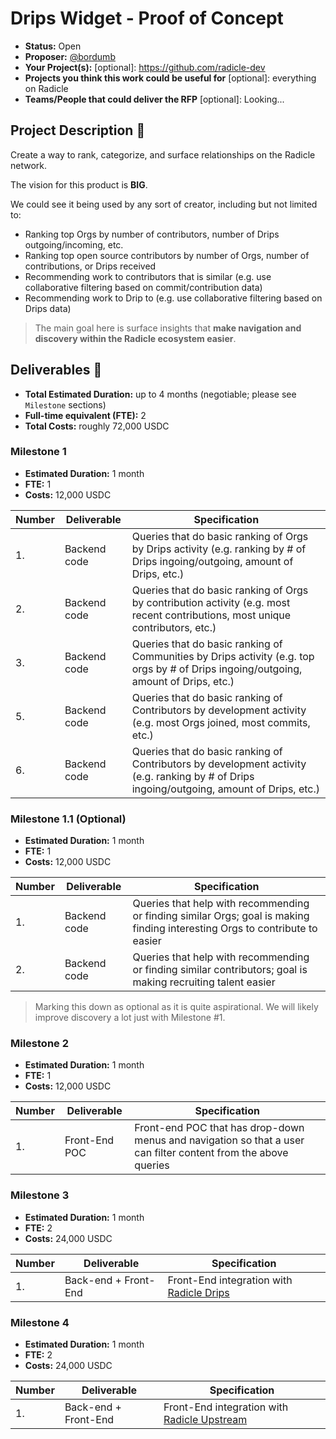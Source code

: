# Drips Widget - Proof of Concept

- **Status:** Open 
- **Proposer:** [@bordumb](https://github.com/bordumb)
- **Your Project(s):** [optional]: https://github.com/radicle-dev
- **Projects you think this work could be useful for** [optional]: everything on Radicle
- **Teams/People that could deliver the RFP** [optional]: Looking...

## Project Description :page_facing_up:

Create a way to rank, categorize, and surface relationships on the Radicle network.

The vision for this product is **BIG**.

We could see it being used by any sort of creator, including but not limited to:
* Ranking top Orgs by number of contributors, number of Drips outgoing/incoming, etc.
* Ranking top open source contributors by number of Orgs, number of contributions, or Drips received 
* Recommending work to contributors that is similar (e.g. use collaborative filtering based on commit/contribution data)
* Recommending work to Drip to (e.g. use collaborative filtering based on Drips data)

> The main goal here is surface insights that **make navigation and discovery within the Radicle ecosystem easier**.

## Deliverables :nut_and_bolt:

- **Total Estimated Duration:** up to 4 months (negotiable; please see `Milestone` sections)
- **Full-time equivalent (FTE):** 2
- **Total Costs:** roughly 72,000 USDC

### Milestone 1

- **Estimated Duration:** 1 month
- **FTE:** 1
- **Costs:** 12,000 USDC

| Number | Deliverable  | Specification                                                                                                                              |
|--------|--------------|--------------------------------------------------------------------------------------------------------------------------------------------|
| 1.     | Backend code | Queries that do basic ranking of Orgs by Drips activity (e.g. ranking by # of Drips ingoing/outgoing, amount of Drips, etc.)               |
| 2.     | Backend code | Queries that do basic ranking of Orgs by contribution activity (e.g. most recent contributions, most unique contributors, etc.)            |
| 3.     | Backend code | Queries that do basic ranking of Communities by Drips activity (e.g. top orgs by # of Drips ingoing/outgoing, amount of Drips, etc.)       |
| 5.     | Backend code | Queries that do basic ranking of Contributors by development activity (e.g. most Orgs joined, most commits, etc.)                          |
| 6.     | Backend code | Queries that do basic ranking of Contributors by development activity (e.g. ranking by # of Drips ingoing/outgoing, amount of Drips, etc.) |

### Milestone 1.1 (Optional)

- **Estimated Duration:** 1 month
- **FTE:** 1
- **Costs:** 12,000 USDC

| Number | Deliverable  | Specification                                                                                                                |
|--------|--------------|------------------------------------------------------------------------------------------------------------------------------|
| 1.     | Backend code | Queries that help with recommending or finding similar Orgs; goal is making finding interesting Orgs to contribute to easier |
| 2.     | Backend code | Queries that help with recommending or finding similar contributors; goal is making recruiting talent easier                 |

> Marking this down as optional as it is quite aspirational. We will likely improve discovery a lot just with Milestone #1.

### Milestone 2

- **Estimated Duration:** 1 month
- **FTE:** 1
- **Costs:** 12,000 USDC

| Number | Deliverable   | Specification                                                                                                  |
| ------ |---------------|----------------------------------------------------------------------------------------------------------------|
| 1.     | Front-End POC | Front-end POC that has drop-down menus and navigation so that a user can filter content from the above queries |

### Milestone 3

- **Estimated Duration:** 1 month
- **FTE:** 2
- **Costs:** 24,000 USDC

| Number | Deliverable          | Specification                              |
| ------ |----------------------|--------------------------------------------|
| 1.     | Back-end + Front-End | Front-End integration with [Radicle Drips](https://app.drips.network/explore) |

### Milestone 4

- **Estimated Duration:** 1 month
- **FTE:** 2
- **Costs:** 24,000 USDC

| Number | Deliverable          | Specification                                                                    |
| ------ |----------------------|----------------------------------------------------------------------------------|
| 1.     | Back-end + Front-End | Front-End integration with [Radicle Upstream](https://radicle.xyz/tryit) |
